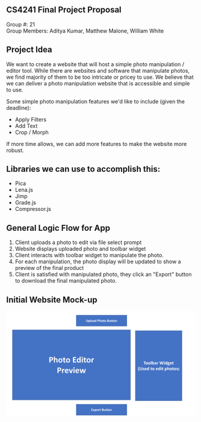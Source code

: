 CS4241 Final Project Proposal
---

Group #: 21 <br>
Group Members: Aditya Kumar, Matthew Malone, William White

## Project Idea

We want to create a website that will host a simple photo manipulation / editor tool. While there are websites and software that manipulate photos, we find majority of them to be too intricate or pricey to use. We believe that we can deliver a photo manipulation website that is accessible and simple to use.

Some simple photo manipulation features we'd like to include (given the deadline):
- Apply Filters 
- Add Text
- Crop / Morph 

If more time allows, we can add more features to make the website more robust.

## Libraries we can use to accomplish this:
- Pica
- Lena.js
- Jimp
- Grade.js
- Compressor.js

## General Logic Flow for App

1) Client uploads a photo to edit via file select prompt
2) Website displays uploaded photo and toolbar widget
3) Client interacts with toolbar widget to manipulate the photo.
4) For each manipulation, the photo display will be updated to show a preview of the final product
5) Client is satisfied with manipulated photo, they click an "Export" button to download the final manipulated photo.

## Initial Website Mock-up

![image info](./pictures/mock_up.png)